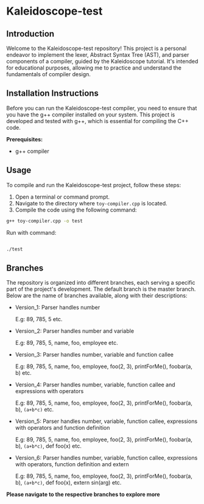 # Kaleidoscope-test

## Introduction

Welcome to the Kaleidoscope-test repository! This project is a personal endeavor to implement the lexer, Abstract Syntax Tree (AST), and parser components of a compiler, guided by the Kaleidoscope tutorial. It's intended for educational purposes, allowing me to practice and understand the fundamentals of compiler design. 

## Installation Instructions

Before you can run the Kaleidoscope-test compiler, you need to ensure that you have the g++ compiler installed on your system. This project is developed and tested with g++, which is essential for compiling the C++ code.

**Prerequisites:**

- g++ compiler


## Usage

To compile and run the Kaleidoscope-test project, follow these steps:

1. Open a terminal or command prompt.
2. Navigate to the directory where `toy-compiler.cpp` is located.
3. Compile the code using the following command:

```sh
g++ toy-compiler.cpp -o test

```

Run with command:

```sh

./test

```

## Branches

The repository is organized into different branches, each serving a specific part of the project's development. The default branch is the master branch. Below are the name of branches available, along with their descriptions:

- Version_1: Parser handles number

	E.g: 89, 785, 5 etc.

- Version_2: Parser handles number and variable 

	E.g: 89, 785, 5, name, foo, employee etc.

- Version_3: Parser handles number, variable and function callee

	E.g: 89, 785, 5, name, foo, employee, foo(2, 3), printForMe(), foobar(a, b)  etc.

- Version_4: Parser handles number, variable, function callee and expressions with operators

	E.g: 89, 785, 5, name, foo, employee, foo(2, 3), printForMe(), foobar(a, b), ```(a+b*c)```  etc.

- Version_5: Parser handles number, variable, function callee, expressions with operators and function definition

	E.g: 89, 785, 5, name, foo, employee, foo(2, 3), printForMe(), foobar(a, b), ```(a+b*c)```, def foo(x)  etc.

- Version_6: Parser handles number, variable, function callee, expressions with operators, function definition and extern

	E.g: 89, 785, 5, name, foo, employee, foo(2, 3), printForMe(), foobar(a, b), ```(a+b*c)```, def foo(x), extern sin(arg) etc.


**Please navigate to the respective branches to explore more**